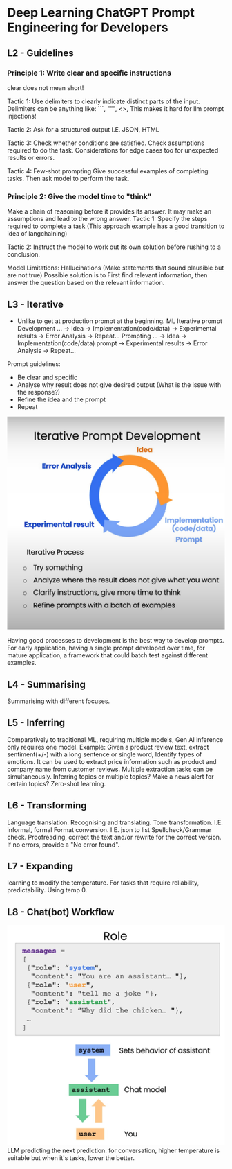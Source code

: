 # Deep Learning ChatGPT Prompt Engineering for Developers

## L2 - Guidelines
### Principle 1: Write clear and specific instructions
clear does not mean short!

Tactic 1: Use delimiters to clearly indicate distinct parts of the input.
Delimiters can be anything like: ```, """, <>, <tag></tag>
This makes it hard for llm prompt injections! 

Tactic 2: Ask for a structured output
I.E. JSON, HTML

Tactic 3: Check whether conditions are satisfied.
Check assumptions required to do the task. Considerations for edge cases too for unexpected results or errors. 

Tactic 4: Few-shot prompting
Give successful examples of completing tasks. Then ask model to perform the task. 

### Principle 2: Give the model time to "think"
Make a chain of reasoning before it provides its answer. It may make an assumptions and lead to the wrong answer. 
Tactic 1: Specify the steps required to complete a task
(This approach example has a good transition to idea of langchaining)

Tactic 2: Instruct the model to work out its own solution before rushing to a conclusion.

Model Limitations: Hallucinations (Make statements that sound plausible but are not true)
Possible solution is to First find relevant information, then answer the question based on the relevant information.

## L3 - Iterative 
- Unlike to get at production prompt at the beginning. 
ML Iterative prompt Development
... -> Idea -> Implementation(code/data) -> Experimental results -> Error Analysis -> Repeat...
Prompting
... -> Idea -> Implementation(code/data) prompt -> Experimental results -> Error Analysis -> Repeat...

Prompt guidelines:
- Be clear and specific
- Analyse why result does not give desired output (What is the issue with the response?)
- Refine the idea and the prompt
- Repeat

![Iterative Prompt Development](./images/iterative-prompt-development.png)

Having good processes to development is the best way to develop prompts.
For early application, having a single prompt developed over time, for mature application, a framework that could batch test against different examples.

## L4 - Summarising
Summarising with different focuses.

## L5 - Inferring
Comparatively to traditional ML, requiring multiple models, Gen AI inference only requires one model. 
Example: Given a product review text, extract sentiment(+/-) with a long sentence or single word, Identify types of emotions.
It can be used to extract price information such as product and company name from customer reviews. Multiple extraction tasks can be simultaneously. 
Inferring topics or multiple topics?
Make a news alert for certain topics? Zero-shot learning. 

## L6 - Transforming
Language translation. Recognising and translating. 
Tone transformation. I.E. informal, formal
Format conversion. I.E. json to list 
Spellcheck/Grammar check. Proofreading, correct the text and/or rewrite for the correct version. If no errors, provide a "No error found".

## L7 - Expanding
learning to modify the temperature. 
For tasks that require reliability, predictability. Using temp 0. 

## L8 - Chat(bot) Workflow
![API interface](./images/roles.png)
LLM predicting the next prediction.
for conversation, higher temperature is suitable but when it's tasks, lower the better.
